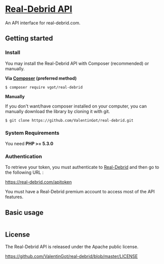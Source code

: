 # [Real-Debrid API](https://github.com/ValentinGot/real-debrid)

An API interface for real-debrid.com.

## Getting started

### Install

You may install the Real-Debrid API with Composer (recommended) or manually.

**Via [Composer](https://getcomposer.org) (preferred method)**

```
$ composer require vgot/real-debrid
```

**Manually**

If you don't want/have composer installed on your computer, you can manually download the library by cloning it with git.

```
$ git clone https://github.com/ValentinGot/real-debrid.git
```

### System Requirements

You need **PHP >= 5.3.0**

### Authentication

To retrieve your token, you must authenticate to [Real-Debrid](https://real-debrid.com/) and then go to the following URL :

https://real-debrid.com/apitoken

You must have a Real-Debrid premium account to access most of the API features.

## Basic usage

```php

```

## License

The Real-Debrid API is released under the Apache public license.

https://github.com/ValentinGot/real-debrid/blob/master/LICENSE
